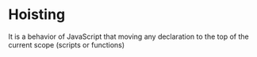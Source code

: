 # Hoisting

It is a behavior of JavaScript that moving any declaration to the top
of the current scope (scripts or functions)